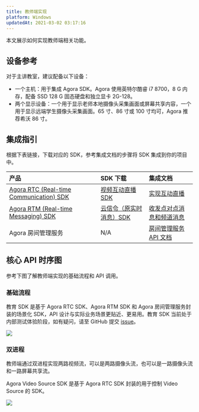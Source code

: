 ```yaml
---
title: 教师端实现
platform: Windows
updatedAt: 2021-03-02 03:17:16
---
```

本文展示如何实现教师端相关功能。

## 设备参考

对于主讲教室，建议配备以下设备：

- 一个主机：用于集成 Agora SDK。Agora 使用英特尔酷睿 i7 8700，8 G 内存，配备 SSD 128 G 固态硬盘和独立显卡 2G-128。
- 两个显示设备：一个用于显示老师本地摄像头采集画面或屏幕共享内容，一个用于显示远端学生摄像头采集画面。65 寸、86 寸或 100 寸均可，Agora 推荐希沃 86 寸。

## 集成指引

根据下表链接，下载对应的 SDK，参考集成文档的步骤将 SDK 集成到你的项目中。

| 产品                                                         | SDK 下载                                                     | 集成文档                                                     |
| :----------------------------------------------------------- | :----------------------------------------------------------- | :----------------------------------------------------------- |
| [Agora RTC (Real-time Communication) SDK](https://docs.agora.io/cn/Interactive%20Broadcast/product_live?platform=All%20Platforms) | [视频互动直播 SDK](https://download.agora.io/sdk/release/Agora_Native_SDK_for_Windows_v3.2.0.122_FULL_20210108_2109_38509.zip) | [实现互动直播](https://docs.agora.io/cn/Interactive%20Broadcast/start_live_ios?platform=iOS) |
| [Agora RTM (Real-time Messaging) SDK](https://docs.agora.io/cn/Real-time-Messaging/product_rtm?platform=All%20Platforms) | [云信令（原实时消息）SDK](https://docs.agora.io/cn/Real-time-Messaging/downloads?platform=Windows) | [收发点对点消息和频道消息](https://docs.agora.io/cn/Real-time-Messaging/messaging_ios?platform=iOS) |
| Agora 房间管理服务                                             | N/A                                                          | [房间管理服务 API 文档](https://agoradoc.github.io/cn/edu-cloud-service/restfulapi) |

## 核心 API 时序图

参考下图了解教师端实现的基础流程和 API 调用。

### 基础流程

<div class="alert info">教育 SDK 是基于 Agora RTC SDK、Agora RTM SDK 和 Agora 房间管理服务封装的场景化 SDK，API 设计与实际业务场景更贴近、更易用。教育 SDK 当前处于内部测试体验阶段，如有疑问，请至 GitHub 提交 <a href="https://github.com/AgoraIO-Usecase/AgoraDualTeacher">issue</a>。</div>

![](https://web-cdn.agora.io/docs-files/1610693850715)

### 双进程

教师端通过双进程实现两路视频流，可以是两路摄像头流，也可以是一路摄像头流和一路屏幕共享流。

<div class="alert info">Agora Video Source SDK 是基于 Agora RTC SDK 封装的用于控制 Video Source 的 SDK。</div>

![](https://web-cdn.agora.io/docs-files/1610694017329)